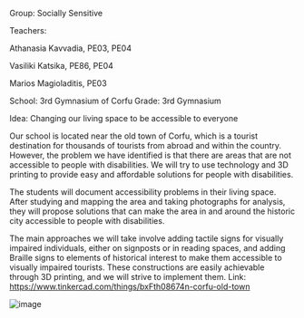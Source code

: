 Group: Socially Sensitive

Teachers:

Athanasia Kavvadia, PE03, PE04

Vasiliki Katsika, PE86, PE04

Marios Magioladitis, PE03

School: 3rd Gymnasium of Corfu Grade: 3rd Gymnasium

Idea: Changing our living space to be accessible to everyone

Our school is located near the old town of Corfu, which is a tourist destination for thousands of tourists from abroad and within the country. However, the problem we have identified is that there are areas that are not accessible to people with disabilities. We will try to use technology and 3D printing to provide easy and affordable solutions for people with disabilities.

The students will document accessibility problems in their living space. After studying and mapping the area and taking photographs for analysis, they will propose solutions that can make the area in and around the historic city accessible to people with disabilities.

The main approaches we will take involve adding tactile signs for visually impaired individuals, either on signposts or in reading spaces, and adding Braille signs to elements of historical interest to make them accessible to visually impaired tourists. These constructions are easily achievable through 3D printing, and we will strive to implement them.
Link: https://www.tinkercad.com/things/bxFth08674n-corfu-old-town

![image](https://github.com/magioladitis/magioladitis.github.io/assets/5201502/91f2787a-9753-49c1-aedc-c89dbdc82d67)

